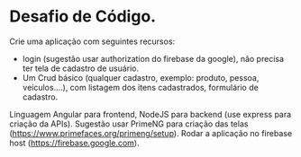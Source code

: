 # Desafio de Código.

Crie uma aplicação com seguintes recursos:
- login (sugestão usar authorization do firebase da google), não precisa ter tela de cadastro de usuário.
- Um Crud básico (qualquer cadastro, exemplo: produto, pessoa, veículos….), com listagem dos itens cadastrados, formulário de cadastro.

Linguagem Angular para frontend, NodeJS para backend (use express para criação da APIs).
Sugestão usar PrimeNG para criação das telas (https://www.primefaces.org/primeng/setup).
Rodar a aplicação no firebase host (https://firebase.google.com).
